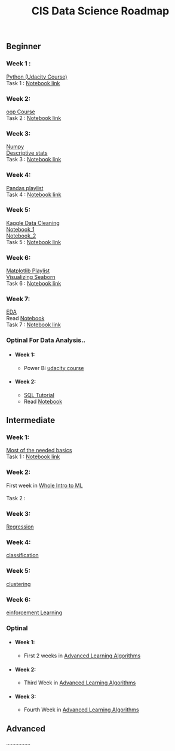 <h1 align="center">CIS Data Science Roadmap</h1> 

 <br> 
 
  
  
 ## Beginner
 
 ### Week 1 : 
 [Python (Udacity Course)](https://www.udacity.com/course/introduction-to-python--ud1110) <br>
 Task 1 :  [Notebook link]() <br> 
 
 ### Week 2: 
 [oop Course](https://youtube.com/playlist?list=PLuXY3ddo_8nzUrgCyaX_WEIJljx_We-c1) <br>
 Task 2 : [Notebook link]() <br>  
  
 ### Week 3:
 [Numpy](https://www.youtube.com/watch?v=QUT1VHiLmmI&t=1s) <br> 
 [Descriptive stats](https://www.youtube.com/watch?v=NyCqaxLW3p8) <br> 
 Task 3 : [Notebook link]() <br>
 
  ### Week 4:
  [Pandas playlist](https://www.youtube.com/playlist?list=PL-osiE80TeTsWmV9i9c58mdDCSskIFdDS ) <br> 
  Task 4 : [Notebook link]() <br>
  
 ### Week 5:  
 [Kaggle Data Cleaning](https://www.kaggle.com/learn/data-cleaning) <br>
 [Notebook_1](https://www.kaggle.com/code/bandiatindra/telecom-churn-prediction/notebook) <br>
 [Notebook_2](https://www.kaggle.com/code/ashishg21/data-cleaning-and-some-analysis-shoe-prices/notebook) <br>
 Task 5 : [Notebook link]() <br> 
  
 ### Week 6:
 [Matplotlib Playlist](https://www.youtube.com/playlist?app=desktop&list=PL-osiE80TeTvipOqomVEeZ1HRrcEvtZB_) <br>
 [Visualizing Seaborn](https://www.youtube.com/playlist?list=PLtPIclEQf-3cG31dxSMZ8KTcDG7zYng1j) <br>
 Task 6 : [Notebook link]() <br>  
  
 ### Week 7: 
 [EDA](https://www.coursera.org/learn/data-analysis-with-python) <br> 
 Read [Notebook](https://www.kaggle.com/code/startupsci/titanic-data-science-solutions/notebook) <br>
 Task 7 : [Notebook link]() <br>
  
 ### Optinal For Data Analysis..
 
 - #### Week 1:
      - Power Bi [udacity course](https://www.youtube.com/playlist?list=PLUaB-1hjhk8HqnmK0gQhfmIdCbxwoAoys) <br>
 
 - #### Week 2: 
      - [SQL Tutorial](https://www.youtube.com/watch?v=HXV3zeQKqGY) <br>
      - Read [Notebook](https://www.kaggle.com/code/dimarudov/data-analysis-using-sql) <br>

  
  
 ## Intermediate
 
 ### Week 1:  
 [Most of the needed basics](https://youtube.com/playlist?list=PLcQCwsZDEzFmlSc6levE3UV9rZ8yY-D_7) <br>
 Task 1 : [Notebook link]() <br>

 ### Week 2: 
 First week in [Whole Intro to ML](https://www.youtube.com/watch?v=9f-GarcDY58) <br>  
 Task 2 : []() <br>
  
 ### Week 3: 
 [Regression](https://www.coursera.org/learn/ml-regression?specialization=machine-learning) <br>
  
 ### Week 4: 
 [classification](https://www.coursera.org/learn/ml-classification?specialization=machine-learning) <br>
 
 ### Week 5: 
 [clustering](https://www.coursera.org/learn/ml-clustering-and-retrieval?specialization=machine-learning) <br>
 
 ### Week 6: 
 [einforcement Learning](https://youtube.com/playlist?list=PLZbbT5o_s2xoWNVdDudn51XM8lOuZ_Njv) <br>

 
 ### Optinal 
 - #### Week 1: 
   - First 2 weeks in [Advanced Learning Algorithms](https://www.coursera.org/learn/advanced-learning-algorithms) <br>  
  
 - #### Week 2: 
   - Third Week in [Advanced Learning Algorithms](https://www.coursera.org/learn/advanced-learning-algorithms) <br>
 
 - #### Week 3: 
   - Fourth Week in [Advanced Learning Algorithms](https://www.coursera.org/learn/advanced-learning-algorithms) <br>



 ## Advanced 
   ................
